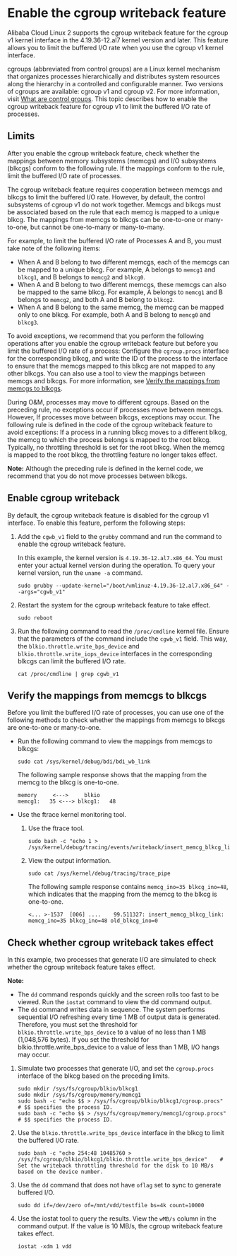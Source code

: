 # Enable the cgroup writeback feature

Alibaba Cloud Linux 2 supports the cgroup writeback feature for the cgroup v1 kernel interface in the 4.19.36-12.al7 kernel version and later. This feature allows you to limit the buffered I/O rate when you use the cgroup v1 kernel interface.

cgroups \(abbreviated from control groups\) are a Linux kernel mechanism that organizes processes hierarchically and distributes system resources along the hierarchy in a controlled and configurable manner. Two versions of cgroups are available: cgroup v1 and cgroup v2. For more information, visit [What are control groups](https://access.redhat.com/documentation/zh-cn/red_hat_enterprise_linux/7/html-single/resource_management_guide/index#sec-What_are_Control_Groups). This topic describes how to enable the cgroup writeback feature for cgroup v1 to limit the buffered I/O rate of processes.

## Limits

After you enable the cgroup writeback feature, check whether the mappings between memory subsystems \(memcgs\) and I/O subsystems \(blkcgs\) conform to the following rule. If the mappings conform to the rule, limit the buffered I/O rate of processes.

The cgroup writeback feature requires cooperation between memcgs and blkcgs to limit the buffered I/O rate. However, by default, the control subsystems of cgroup v1 do not work together. Memcgs and blkcgs must be associated based on the rule that each memcg is mapped to a unique blkcg. The mappings from memcgs to blkcgs can be one-to-one or many-to-one, but cannot be one-to-many or many-to-many.

For example, to limit the buffered I/O rate of Processes A and B, you must take note of the following items:

-   When A and B belong to two different memcgs, each of the memcgs can be mapped to a unique blkcg. For example, A belongs to `memcg1` and `blkcg1`, and B belongs to `memcg2` and `blkcg0`.
-   When A and B belong to two different memcgs, these memcgs can also be mapped to the same blkcg. For example, A belongs to `memcg1` and B belongs to `memcg2`, and both A and B belong to `blkcg2`.
-   When A and B belong to the same memcg, the memcg can be mapped only to one blkcg. For example, both A and B belong to `memcg0` and `blkcg3`.

To avoid exceptions, we recommend that you perform the following operations after you enable the cgroup writeback feature but before you limit the buffered I/O rate of a process: Configure the `cgroup.procs` interface for the corresponding blkcg, and write the ID of the process to the interface to ensure that the memcgs mapped to this blkcg are not mapped to any other blkcgs. You can also use a tool to view the mappings between memcgs and blkcgs. For more information, see [Verify the mappings from memcgs to blkcgs](#section_dm0_iub_dvr).

During O&M, processes may move to different cgroups. Based on the preceding rule, no exceptions occur if processes move between memcgs. However, If processes move between blkcgs, exceptions may occur. The following rule is defined in the code of the cgroup writeback feature to avoid exceptions: If a process in a running blkcg moves to a different blkcg, the memcg to which the process belongs is mapped to the root blkcg. Typically, no throttling threshold is set for the root blkcg. When the memcg is mapped to the root blkcg, the throttling feature no longer takes effect.

**Note:** Although the preceding rule is defined in the kernel code, we recommend that you do not move processes between blkcgs.

## Enable cgroup writeback

By default, the cgroup writeback feature is disabled for the cgroup v1 interface. To enable this feature, perform the following steps:

1.  Add the `cgwb_v1` field to the `grubby` command and run the command to enable the cgroup writeback feature.

    In this example, the kernel version is `4.19.36-12.al7.x86_64`. You must enter your actual kernel version during the operation. To query your kernel version, run the `uname -a` command.

    ```
    sudo grubby --update-kernel="/boot/vmlinuz-4.19.36-12.al7.x86_64" --args="cgwb_v1"
    ```

2.  Restart the system for the cgroup writeback feature to take effect.

    ```
    sudo reboot
    ```

3.  Run the following command to read the `/proc/cmdline` kernel file. Ensure that the parameters of the command include the `cgwb_v1` field. This way, the `blkio.throttle.write_bps_device` and `blkio.throttle.write_iops_device` interfaces in the corresponding blkcgs can limit the buffered I/O rate.

    ```
    cat /proc/cmdline | grep cgwb_v1
    ```


## Verify the mappings from memcgs to blkcgs

Before you limit the buffered I/O rate of processes, you can use one of the following methods to check whether the mappings from memcgs to blkcgs are one-to-one or many-to-one.

-   Run the following command to view the mappings from memcgs to blkcgs:

    ```
    sudo cat /sys/kernel/debug/bdi/bdi_wb_link
    ```

    The following sample response shows that the mapping from the memcg to the blkcg is one-to-one.

    ```
    memory     <--->     blkio
    memcg1:   35 <---> blkcg1:   48
    ```

-   Use the ftrace kernel monitoring tool.
    1.  Use the ftrace tool.

        ```
        sudo bash -c "echo 1 > /sys/kernel/debug/tracing/events/writeback/insert_memcg_blkcg_link/enable"
        ```

    2.  View the output information.

        ```
        sudo cat /sys/kernel/debug/tracing/trace_pipe
        ```

        The following sample response contains `memcg_ino=35 blkcg_ino=48`, which indicates that the mapping from the memcg to the blkcg is one-to-one.

        ```
        <... >-1537  [006] ....    99.511327: insert_memcg_blkcg_link: memcg_ino=35 blkcg_ino=48 old_blkcg_ino=0
        ```


## Check whether cgroup writeback takes effect

In this example, two processes that generate I/O are simulated to check whether the cgroup writeback feature takes effect.

**Note:**

-   The `dd` command responds quickly and the screen rolls too fast to be viewed. Run the `iostat` command to view the dd command output.
-   The `dd` command writes data in sequence. The system performs sequential I/O refreshing every time 1 MB of output data is generated. Therefore, you must set the threshold for `blkio.throttle.write_bps_device` to a value of no less than 1 MB \(1,048,576 bytes\). If you set the threshold for blkio.throttle.write\_bps\_device to a value of less than 1 MB, I/O hangs may occur.

1.  Simulate two processes that generate I/O, and set the `cgroup.procs` interface of the blkcg based on the preceding limits.

    ```
    sudo mkdir /sys/fs/cgroup/blkio/blkcg1
    sudo mkdir /sys/fs/cgroup/memory/memcg1
    sudo bash -c "echo $$ > /sys/fs/cgroup/blkio/blkcg1/cgroup.procs"    # $$ specifies the process ID.
    sudo bash -c "echo $$ > /sys/fs/cgroup/memory/memcg1/cgroup.procs"    # $$ specifies the process ID.
    ```

2.  Use the `blkio.throttle.write_bps_device` interface in the blkcg to limit the buffered I/O rate.

    ```
    sudo bash -c "echo 254:48 10485760 > /sys/fs/cgroup/blkio/blkcg1/blkio.throttle.write_bps_device"    # Set the writeback throttling threshold for the disk to 10 MB/s based on the device number.
    ```

3.  Use the `dd` command that does not have `oflag` set to sync to generate buffered I/O.

    ```
    sudo dd if=/dev/zero of=/mnt/vdd/testfile bs=4k count=10000
    ```

4.  Use the iostat tool to query the results. View the `wMB/s` column in the command output. If the value is 10 MB/s, the cgroup writeback feature takes effect.

    ```
    iostat -xdm 1 vdd
    ```


